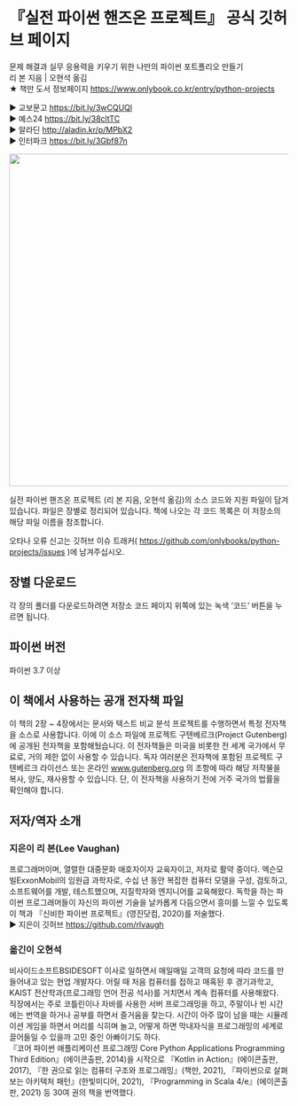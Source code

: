 # 『실전 파이썬 핸즈온 프로젝트』 공식 깃허브 페이지
문제 해결과 실무 응용력을 키우기 위한 나만의 파이썬 포트폴리오 만들기<br>
리 본 지음 | 오현석 옮김<br>
★ 책만 도서 정보페이지 https://www.onlybook.co.kr/entry/python-projects<br>

▶ 교보문고 https://bit.ly/3wCQUQl<br>
▶ 예스24 https://bit.ly/38cltTC<br>
▶ 알라딘 http://aladin.kr/p/MPbX2<br>
▶ 인터파크 https://bit.ly/3Gbf87n<br>

<image src="https://blog.kakaocdn.net/dn/cyDlrx/btrCRQNissF/W40BWqE89M01OtVnk8Eiy0/img.jpg" width=600px><br>

실전 파이썬 핸즈온 프로젝트 (리 본 지음, 오현석 옮김)의 소스 코드와 지원 파일이 담겨 있습니다. 파일은 장별로 정리되어 있습니다. 책에 나오는 각 코드 목록은 이 저장소의 해당 파일 이름을 참조합니다.<br>

오타나 오류 신고는 깃허브 이슈 트래커( https://github.com/onlybooks/python-projects/issues )에 남겨주십시오.<br>

## 장별 다운로드
각 장의 폴더를 다운로드하려면 저장소 코드 페이지 위쪽에 있는 녹색 ‘코드’ 버튼을 누르면 됩니다.<br>

## 파이썬 버전
파이썬 3.7 이상<br>

## 이 책에서 사용하는 공개 전자책 파일
이 책의 2장 ~ 4장에서는 문서와 텍스트 비교 분석 프로젝트를 수행하면서 특정 전자책을 소스로 사용합니다. 이에 이 소스 파일에 프로젝트 구텐베르크(Project Gutenberg)에 공개된 전자책을 포함해뒀습니다. 이 전자책들은 미국을 비롯한 전 세계 국가에서 무료로, 거의 제한 없이 사용할 수 있습니다. 독자 여러분은 전자책에 포함된 프로젝트 구텐베르크 라이선스 또는 온라인 www.gutenberg.org 의 조항에 따라 해당 저작물을 복사, 양도, 재사용할 수 있습니다. 단, 이 전자책을 사용하기 전에 거주 국가의 법률을 확인해야 합니다.<br>

## 저자/역자 소개
### 지은이 리 본(Lee Vaughan)<br>
프로그래머이며, 열렬한 대중문화 애호자이자 교육자이고, 저자로 활약 중이다. 엑슨모빌ExxonMobil의 임원급 과학자로, 수십 년 동안 복잡한 컴퓨터 모델을 구성, 검토하고, 소프트웨어를 개발, 테스트했으며, 지질학자와 엔지니어를 교육해왔다. 독학을 하는 파이썬 프로그래머들이 자신의 파이썬 기술을 날카롭게 다듬으면서 흥미를 느낄 수 있도록 이 책과 『신비한 파이썬 프로젝트』(영진닷컴, 2020)를 저술했다.<br>
▶ 지은이 깃허브 https://github.com/rlvaugh <br>

### 옮긴이 오현석<br>
비사이드소프트BSIDESOFT 이사로 일하면서 매일매일 고객의 요청에 따라 코드를 만들어내고 있는 현업 개발자다. 어릴 때 처음 컴퓨터를 접하고 매혹된 후 경기과학고, KAIST 전산학과(프로그래밍 언어 전공 석사)를 거치면서 계속 컴퓨터를 사용해왔다.<br>
직장에서는 주로 코틀린이나 자바를 사용한 서버 프로그래밍을 하고, 주말이나 빈 시간에는 번역을 하거나 공부를 하면서 즐거움을 찾는다. 시간이 아주 많이 남을 때는 시뮬레이션 게임을 하면서 머리를 식히며 놀고, 어떻게 하면 막내자식을 프로그래밍의 세계로 끌어들일 수 있을까 고민 중인 아빠이기도 하다.<br>
『코어 파이썬 애플리케이션 프로그래밍 Core Python Applications Programming Third Edition』(에이콘출판, 2014)을 시작으로 『Kotlin in Action』(에이콘출판, 2017), 『한 권으로 읽는 컴퓨터 구조와 프로그래밍』(책만, 2021), 『파이썬으로 살펴보는 아키텍처 패턴』(한빛미디어, 2021), 『Programming in Scala 4/e』(에이콘출판, 2021) 등 30여 권의 책을 번역했다.<br>
